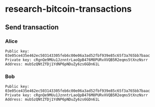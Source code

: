 # research-bitcoin-transactions

## Send transaction

### Alice
```
Public key: 03e05ce435e462ec503143305feb6c00e06a3ad52fbf939e85c65f3a765bb7baac
Private key: cRgnQe9MUu1JznntrLaoQpB476M8PURvXVQB5R2eqms5tXnzNsrr
Address: mubSzQNtZfDj1YdNP6pNDuZy6zs6GDn61L
```

### Bob
```
Public key: 03e05ce435e462ec503143305feb6c00e06a3ad52fbf939e85c65f3a765bb7baac
Private key: cRgnQe9MUu1JznntrLaoQpB476M8PURvXVQB5R2eqms5tXnzNsrr
Address: mubSzQNtZfDj1YdNP6pNDuZy6zs6GDn61L
```
